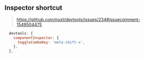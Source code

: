 
## Inspector shortcut

> https://github.com/nuxt/devtools/issues/234#issuecomment-1549504475

```js
  devtools: {
    componentInspector: {
      toggleComboKey: 'meta-shift-x',
    },
  },
```
